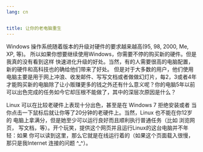 ```yaml
---
lang: cn


title: 让你的老电脑重生
---
```



Windows 操作系统随着版本的升级对硬件的要求越来越高(95, 98, 2000, Me, XP, 等)。 
所以如果你想要继续使用Windows，你需要不停的购买新的硬件。但是我真的没有看到这样
快速进化升级的好处。当然，有的人需要很高的电脑配置，新的硬件和高科技也的确给他们带来了好处。
但是对于大多数的用户，他们使用电脑主要是用于网上冲浪、收发邮件、写写文档或者做做幻灯片，每2，3或者4年才能购买新的电脑除了让小贩赚更多的钱之外还有什么意义呢？你的电脑5年以前可以出色完成的任务如今它却压根不能做了，其中的深层次原因是什么？


Linux 可以在比较老硬件上表现十分出色，甚至是在 Windows 7 拒绝安装或者
当你点击一下鼠标后就让你等了20分钟的老硬件上。当然，Linux 也不能在你12岁的
电脑上拿满分，但是她至少可以运行良好而且顺利执行普通任务（比如 浏览网页，
写文档，等）。开个玩笑，提供这个网页并且运行Linux的这台电脑并不年轻：如果
你可以读到这里，那么它就是在线运行着的（如果这个页面载入很慢，那只是我Internet
连接的问题 ^_^）。




